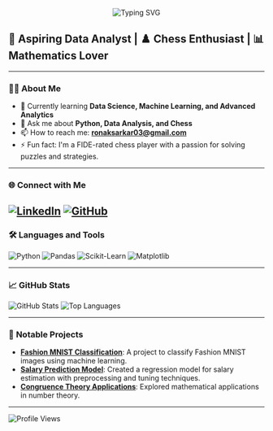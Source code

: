
<p align="center">
  <img src="https://readme-typing-svg.demolab.com?font=Fira+Code&size=32&duration=3000&pause=500&color=32A1FF&center=true&vCenter=true&width=700&lines=Hi+%F0%9F%91%8B%2C+I'm+Ronak+Sarkar.;Hi+%F0%9F%91%8B%2C+I'm+Ronak+Sarkar.;Hi+%F0%9F%91%8B%2C+I'm+Ronak+Sarkar." alt="Typing SVG">
</p>


## 🌟 Aspiring Data Analyst | ♟️ Chess Enthusiast | 📊 Mathematics Lover
---

### 👨‍💻 **About Me**  
- 🌱 Currently learning **Data Science, Machine Learning, and Advanced Analytics**  
- 💬 Ask me about **Python, Data Analysis, and Chess**  
- 📫 How to reach me: **ronaksarkar03@gmail.com**  
- ⚡ Fun fact: I'm a FIDE-rated chess player with a passion for solving puzzles and strategies.  

---

### 🌐 **Connect with Me**  
[![LinkedIn](https://img.shields.io/badge/LinkedIn-%230077B5.svg?style=flat&logo=linkedin&logoColor=white)](https://www.linkedin.com/in/r-sarkar-122a6130b/)  [![GitHub](https://img.shields.io/badge/GitHub-%23181717.svg?style=flat&logo=github&logoColor=white)](https://github.com/iamrsarkar)  
---

### 🛠 **Languages and Tools**  
![Python](https://img.shields.io/badge/Python-%2314354C.svg?style=flat&logo=python&logoColor=white)  ![Pandas](https://img.shields.io/badge/Pandas-%23150458.svg?style=flat&logo=pandas&logoColor=white)  ![Scikit-Learn](https://img.shields.io/badge/Scikit--Learn-%23F7931E.svg?style=flat&logo=scikit-learn&logoColor=white)  ![Matplotlib](https://img.shields.io/badge/Matplotlib-%2300BFFF.svg?style=flat&logo=plotly&logoColor=white)  

---

### 📈 **GitHub Stats**  
![GitHub Stats](https://github-readme-stats.vercel.app/api?username=iamrsarkar&show_icons=true&theme=radical) 
![Top Languages](https://github-readme-stats.vercel.app/api/top-langs/?username=iamrsarkar&layout=compact&theme=radical)  

---

### 🌟 **Notable Projects**  
- **[Fashion MNIST Classification](#)**: A project to classify Fashion MNIST images using machine learning.  
- **[Salary Prediction Model](#)**: Created a regression model for salary estimation with preprocessing and tuning techniques.  
- **[Congruence Theory Applications](#)**: Explored mathematical applications in number theory.  

---

![Profile Views](https://komarev.com/ghpvc/?username=iamrsarkar&color=blue)

